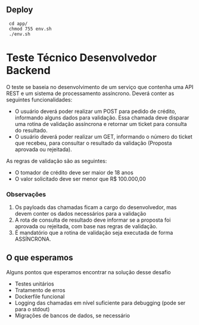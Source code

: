 ## Deploy
     cd app/
     chmod 755 env.sh 
     ./env.sh


# Teste Técnico Desenvolvedor Backend

O teste se baseia no desenvolvimento de um serviço que contenha uma API REST e um sistema de processamento assíncrono. Deverá conter as seguintes funcionalidades:

- O usuário deverá poder realizar um POST para pedido de crédito, informando alguns dados para validação. Essa chamada deve disparar uma rotina de validação assíncrona e retornar um ticket para consulta do resultado.
- O usuário deverá poder realizar um GET, informando o número do ticket que recebeu, para consultar o resultado da validação (Proposta aprovada ou rejeitada).

As regras de validação são as seguintes:
 - O tomador de crédito deve ser maior de 18 anos
 - O valor solicitado deve ser menor que R$ 100.000,00

 ### Observações

 1) Os payloads das chamadas ficam a cargo do desenvolvedor, mas devem conter os dados necessários para a validação
 2) A rota de consulta de resultado deve informar se a proposta foi aprovada ou rejeitada, com base nas regras de validação.
 3) É mandatório que a rotina de validação seja executada de forma ASSÍNCRONA.


## O que esperamos

Alguns pontos que esperamos encontrar na solução desse desafio

- Testes unitários
- Tratamento de erros
- Dockerfile funcional
- Logging das chamadas em nível suficiente para debugging (pode ser para o stdout)
- Migrações de bancos de dados, se necessário
